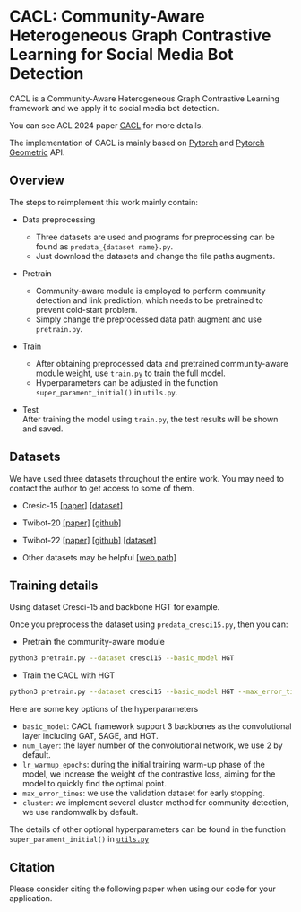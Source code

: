 # CACL: Community-Aware Heterogeneous Graph Contrastive Learning for Social Media Bot Detection

CACL is a Community-Aware Heterogeneous Graph Contrastive Learning framework and we apply it to social media bot detection.

You can see ACL 2024 paper [CACL]() for more details.

The implementation of CACL is mainly based on [Pytorch](https://github.com/pytorch/pytorch) and [Pytorch Geometric](https://github.com/rusty1s/pytorch_geometric) API.


## Overview

The steps to reimplement this work mainly contain:

- Data preprocessing  
  - Three datasets are used and programs for preprocessing can be found as `predata_{dataset name}.py`.
  - Just download the datasets and change the file paths augments.

- Pretrain  
  - Community-aware module is employed to perform community detection and link prediction, which needs to be pretrained to prevent cold-start problem.
  - Simply change the preprocessed data path augment and use `pretrain.py`.

- Train  
  - After obtaining preprocessed data and pretrained community-aware module weight, use `train.py` to train the full model.
  - Hyperparameters can be adjusted in the function `super_parament_initial()` in `utils.py`.

- Test  
After training the model using `train.py`, the test results will be shown and saved.

## Datasets

We have used three datasets throughout the entire work. You may need to contact the author to get access to some of them.

- Cresic-15
[[paper]](https://www.sciencedirect.com/science/article/abs/pii/S0167923615001803?via%3Dihub)
[[dataset]](https://www.researchgate.net/figure/Details-of-the-Cresci-2015-dataset_tbl2_370918138)

- Twibot-20
[[paper]](https://dl.acm.org/doi/10.1145/3459637.3482019)
[[github]](https://github.com/BunsenFeng/TwiBot-20)

- Twibot-22
[[paper]](https://papers.nips.cc/paper_files/paper/2022/hash/e4fd610b1d77699a02df07ae97de992a-Abstract-Datasets_and_Benchmarks.html)
[[github]](https://github.com/LuoUndergradXJTU/TwiBot-22)
[[dataset]](https://drive.google.com/drive/folders/1YwiOUwtl8pCd2GD97Q_WEzwEUtSPoxFs)

- Other datasets may be helpful
[[web path]](https://botometer.osome.iu.edu/bot-repository/datasets.html)

## Training details
Using dataset Cresci-15 and backbone HGT for example.

Once you preprocess the dataset using `predata_cresci15.py`, then you can:
- Pretrain the community-aware module 
```bash
python3 pretrain.py --dataset cresci15 --basic_model HGT
```

- Train the CACL with HGT
```bash
python3 pretrain.py --dataset cresci15 --basic_model HGT --max_error_times 5
```

Here are some key options of the hyperparameters

- `basic_model`: CACL framework support 3 backbones as the convolutional layer including GAT, SAGE, and HGT. 
- `num_layer`: the layer number of the convolutional network, we use 2 by default.
- `lr_warmup_epochs`: during the initial training warm-up phase of the model, we increase the weight of the contrastive loss, aiming for the model to quickly find the optimal point.
- `max_error_times`: we use the validation dataset for early stopping.
- `cluster`: we implement several cluster method for community detection, we use randomwalk by default.

The details of other optional hyperparameters can be found in the function `super_parament_initial()` in [`utils.py`](./utils.py)

## Citation

Please consider citing the following paper when using our code for your application.

```bibtex

```

